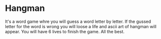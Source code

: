 # Hangman 
It's a word game whre you will guess a word letter by letter. If the gussed letter for the word is wrong you will loose a life and ascii art of hangman will appear. You will have 6 lives to finish the game.
All the best.
